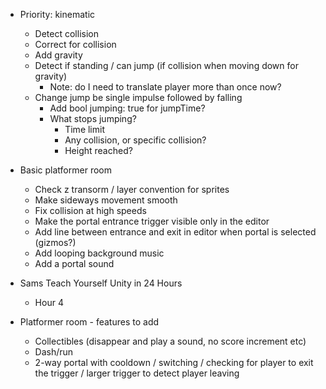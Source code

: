 - Priority: kinematic
    - Detect collision
    - Correct for collision
    - Add gravity
    - Detect if standing / can jump (if collision when moving down for gravity)
        - Note: do I need to translate player more than once now?
    - Change jump be single impulse followed by falling
        - Add bool jumping: true for jumpTime?
        - What stops jumping?
            - Time limit
            - Any collision, or specific collision?
            - Height reached?

- Basic platformer room
    - Check z transorm / layer convention for sprites
    - Make sideways movement smooth
    - Fix collision at high speeds
    - Make the portal entrance trigger visible only in the editor
    - Add line between entrance and exit in editor when portal is selected (gizmos?)
    - Add looping background music
    - Add a portal sound

- Sams Teach Yourself Unity in 24 Hours
    - Hour 4

- Platformer room - features to add
    - Collectibles (disappear and play a sound, no score increment etc)
    - Dash/run
    - 2-way portal with cooldown / switching / checking for player to exit the trigger / larger trigger to detect player leaving